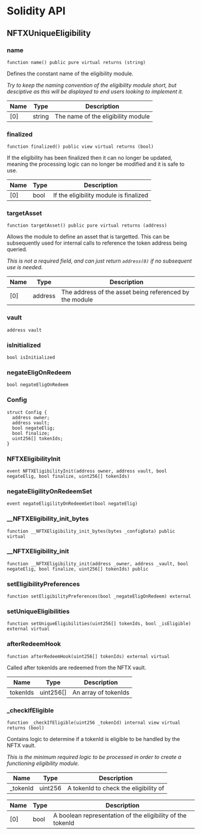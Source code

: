 # Solidity API

## NFTXUniqueEligibility

### name

```solidity
function name() public pure virtual returns (string)
```

Defines the constant name of the eligibility module.

_Try to keep the naming convention of the eligibility module short, but
desciptive as this will be displayed to end users looking to implement it._

| Name | Type | Description |
| ---- | ---- | ----------- |
| [0] | string | The name of the eligibility module |

### finalized

```solidity
function finalized() public view virtual returns (bool)
```

If the eligibility has been finalized then it can no longer be updated,
meaning the processing logic can no longer be modified and it is safe to use.

| Name | Type | Description |
| ---- | ---- | ----------- |
| [0] | bool | If the eligibility module is finalized |

### targetAsset

```solidity
function targetAsset() public pure virtual returns (address)
```

Allows the module to define an asset that is targetted. This can be
subsequently used for internal calls to reference the token address being
queried.

_This is not a required field, and can just return `address(0)` if no
subsequent use is needed._

| Name | Type | Description |
| ---- | ---- | ----------- |
| [0] | address | The address of the asset being referenced by the module |

### vault

```solidity
address vault
```

### isInitialized

```solidity
bool isInitialized
```

### negateEligOnRedeem

```solidity
bool negateEligOnRedeem
```

### Config

```solidity
struct Config {
  address owner;
  address vault;
  bool negateElig;
  bool finalize;
  uint256[] tokenIds;
}
```

### NFTXEligibilityInit

```solidity
event NFTXEligibilityInit(address owner, address vault, bool negateElig, bool finalize, uint256[] tokenIds)
```

### negateEligilityOnRedeemSet

```solidity
event negateEligilityOnRedeemSet(bool negateElig)
```

### __NFTXEligibility_init_bytes

```solidity
function __NFTXEligibility_init_bytes(bytes _configData) public virtual
```

### __NFTXEligibility_init

```solidity
function __NFTXEligibility_init(address _owner, address _vault, bool negateElig, bool finalize, uint256[] tokenIds) public
```

### setEligibilityPreferences

```solidity
function setEligibilityPreferences(bool _negateEligOnRedeem) external
```

### setUniqueEligibilities

```solidity
function setUniqueEligibilities(uint256[] tokenIds, bool _isEligible) external virtual
```

### afterRedeemHook

```solidity
function afterRedeemHook(uint256[] tokenIds) external virtual
```

Called after tokenIds are redeemed from the NFTX vault.

| Name | Type | Description |
| ---- | ---- | ----------- |
| tokenIds | uint256[] | An array of tokenIds |

### _checkIfEligible

```solidity
function _checkIfEligible(uint256 _tokenId) internal view virtual returns (bool)
```

Contains logic to determine if a tokenId is eligible to be handled by the
NFTX vault.

_This is the minimum required logic to be processed in order to create a
functioning eligibility module._

| Name | Type | Description |
| ---- | ---- | ----------- |
| _tokenId | uint256 | A tokenId to check the eligibility of |

| Name | Type | Description |
| ---- | ---- | ----------- |
| [0] | bool | A boolean representation of the eligibility of the tokenId |

